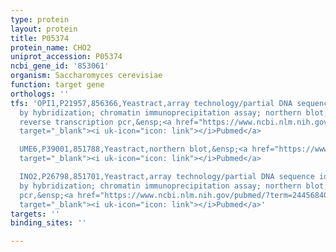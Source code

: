 ```yaml
---
type: protein
layout: protein
title: P05374
protein_name: CHO2
uniprot_accession: P05374
ncbi_gene_id: '853061'
organism: Saccharomyces cerevisiae
function: target gene
orthologs: ''
tfs: 'OPI1,P21957,856366,Yeastract,array technology/partial DNA sequence identification
  by hybridization; chromatin immunoprecipitation assay; northern blot; quantitative
  reverse transcription pcr,&ensp;<a href="https://www.ncbi.nlm.nih.gov/pubmed/?term=8614637%5Buid%5D+OR+18842580%5Buid%5D+OR+20385592%5Buid%5D+OR+27743455%5Buid%5D+OR+28366644%5Buid%5D+OR+24170807%5Buid%5D+OR+28175933%5Buid%5D"
  target="_blank"><i uk-icon="icon: link"></i>Pubmed</a>

  UME6,P39001,851788,Yeastract,northern blot,&ensp;<a href="https://www.ncbi.nlm.nih.gov/pubmed/?term=8614637%5Buid%5D+OR+24170807%5Buid%5D"
  target="_blank"><i uk-icon="icon: link"></i>Pubmed</a>

  INO2,P26798,851701,Yeastract,array technology/partial DNA sequence identification
  by hybridization; chromatin immunoprecipitation assay; northern blot; reverse transcription
  pcr,&ensp;<a href="https://www.ncbi.nlm.nih.gov/pubmed/?term=24456840%5Buid%5D+OR+16880382%5Buid%5D+OR+30073202%5Buid%5D+OR+8188619%5Buid%5D+OR+24170807%5Buid%5D+OR+21538248%5Buid%5D"
  target="_blank"><i uk-icon="icon: link"></i>Pubmed</a>'
targets: ''
binding_sites: ''

---
```

